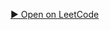 [▶ Open on LeetCode](https://leetcode.com/problems/find-the-index-of-the-first-occurrence-in-a-string/)
